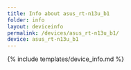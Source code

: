 ```yaml
---
title: Info about asus_rt-n13u_b1
folder: info
layout: deviceinfo
permalink: /devices/asus_rt-n13u_b1/
device: asus_rt-n13u_b1
---
```

{% include templates/device_info.md %}
